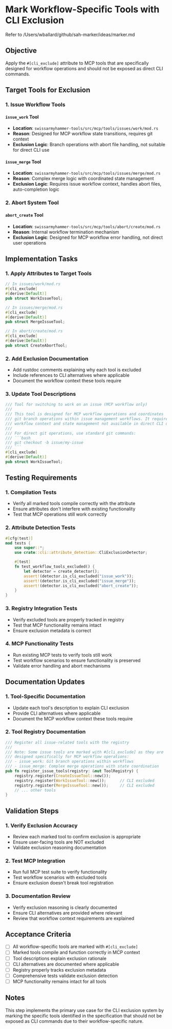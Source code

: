 # Mark Workflow-Specific Tools with CLI Exclusion

Refer to /Users/wballard/github/sah-marker/ideas/marker.md

## Objective

Apply the `#[cli_exclude]` attribute to MCP tools that are specifically designed for workflow operations and should not be exposed as direct CLI commands.

## Target Tools for Exclusion

### 1. Issue Workflow Tools

#### `issue_work` Tool
- **Location**: `swissarmyhammer-tools/src/mcp/tools/issues/work/mod.rs`
- **Reason**: Designed for MCP workflow state transitions, requires git context
- **Exclusion Logic**: Branch operations with abort file handling, not suitable for direct CLI use

#### `issue_merge` Tool  
- **Location**: `swissarmyhammer-tools/src/mcp/tools/issues/merge/mod.rs`
- **Reason**: Complex merge logic with coordinated state management
- **Exclusion Logic**: Requires issue workflow context, handles abort files, auto-completion logic

### 2. Abort System Tool

#### `abort_create` Tool
- **Location**: `swissarmyhammer-tools/src/mcp/tools/abort/create/mod.rs`
- **Reason**: Internal workflow termination mechanism
- **Exclusion Logic**: Designed for MCP workflow error handling, not direct user operations

## Implementation Tasks

### 1. Apply Attributes to Target Tools

```rust
// In issues/work/mod.rs
#[cli_exclude]
#[derive(Default)]
pub struct WorkIssueTool;

// In issues/merge/mod.rs  
#[cli_exclude]
#[derive(Default)]
pub struct MergeIssueTool;

// In abort/create/mod.rs
#[cli_exclude]
#[derive(Default)]
pub struct CreateAbortTool;
```

### 2. Add Exclusion Documentation
- Add rustdoc comments explaining why each tool is excluded
- Include references to CLI alternatives where applicable
- Document the workflow context these tools require

### 3. Update Tool Descriptions
```rust
/// Tool for switching to work on an issue (MCP workflow only)
///
/// This tool is designed for MCP workflow operations and coordinates
/// git branch operations within issue management workflows. It requires
/// workflow context and state management not available in direct CLI usage.
///
/// For direct git operations, use standard git commands:
/// ```bash
/// git checkout -b issue/my-issue
/// ```
#[cli_exclude]
#[derive(Default)]
pub struct WorkIssueTool;
```

## Testing Requirements

### 1. Compilation Tests
- Verify all marked tools compile correctly with the attribute
- Ensure attributes don't interfere with existing functionality
- Test that MCP operations still work correctly

### 2. Attribute Detection Tests
```rust
#[cfg(test)]
mod tests {
    use super::*;
    use crate::cli::attribute_detection::CliExclusionDetector;

    #[test]
    fn test_workflow_tools_excluded() {
        let detector = create_detector();
        assert!(detector.is_cli_excluded("issue_work"));
        assert!(detector.is_cli_excluded("issue_merge"));
        assert!(detector.is_cli_excluded("abort_create"));
    }
}
```

### 3. Registry Integration Tests  
- Verify excluded tools are properly tracked in registry
- Test that MCP functionality remains intact
- Ensure exclusion metadata is correct

### 4. MCP Functionality Tests
- Run existing MCP tests to verify tools still work
- Test workflow scenarios to ensure functionality is preserved
- Validate error handling and abort mechanisms

## Documentation Updates

### 1. Tool-Specific Documentation
- Update each tool's description to explain CLI exclusion
- Provide CLI alternatives where applicable
- Document the MCP workflow context these tools require

### 2. Tool Registry Documentation
```rust
/// Register all issue-related tools with the registry
/// 
/// Note: Some issue tools are marked with #[cli_exclude] as they are
/// designed specifically for MCP workflow operations:
/// - issue_work: Git branch operations within workflows
/// - issue_merge: Complex merge operations with state coordination
pub fn register_issue_tools(registry: &mut ToolRegistry) {
    registry.register(CreateIssueTool::new());
    registry.register(WorkIssueTool::new());      // CLI excluded
    registry.register(MergeIssueTool::new());     // CLI excluded
    // ... other tools
}
```

## Validation Steps

### 1. Verify Exclusion Accuracy
- Review each marked tool to confirm exclusion is appropriate  
- Ensure user-facing tools are NOT excluded
- Validate exclusion reasoning documentation

### 2. Test MCP Integration
- Run full MCP test suite to verify functionality
- Test workflow scenarios with excluded tools
- Ensure exclusion doesn't break tool registration

### 3. Documentation Review
- Verify exclusion reasoning is clearly documented
- Ensure CLI alternatives are provided where relevant
- Review that workflow context requirements are explained

## Acceptance Criteria

- [ ] All workflow-specific tools are marked with `#[cli_exclude]`
- [ ] Marked tools compile and function correctly in MCP context
- [ ] Tool descriptions explain exclusion rationale
- [ ] CLI alternatives are documented where applicable
- [ ] Registry properly tracks exclusion metadata
- [ ] Comprehensive tests validate exclusion detection
- [ ] MCP functionality remains intact for all tools

## Notes

This step implements the primary use case for the CLI exclusion system by marking the specific tools identified in the specification that should not be exposed as CLI commands due to their workflow-specific nature.